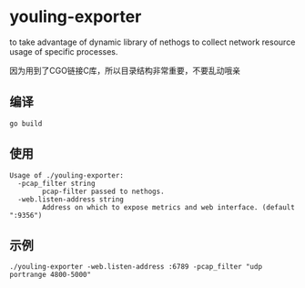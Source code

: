 # youling-exporter
to take advantage of dynamic library of nethogs to collect network resource usage of specific processes.

因为用到了CGO链接C库，所以目录结构非常重要，不要乱动哦亲

## 编译
```go build```

## 使用
```
Usage of ./youling-exporter:
  -pcap_filter string
        pcap-filter passed to nethogs.
  -web.listen-address string
        Address on which to expose metrics and web interface. (default ":9356")
```

## 示例
```./youling-exporter -web.listen-address :6789 -pcap_filter "udp portrange 4800-5000"```
